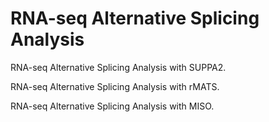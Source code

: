 # RNA-seq Alternative Splicing Analysis



RNA-seq Alternative Splicing Analysis with SUPPA2.

RNA-seq Alternative Splicing Analysis with rMATS.

RNA-seq Alternative Splicing Analysis with MISO.